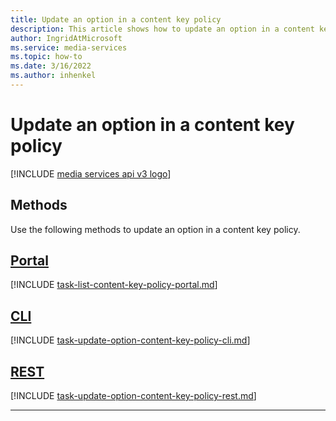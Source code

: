 ```yaml
---
title: Update an option in a content key policy
description: This article shows how to update an option in a content key policy.
author: IngridAtMicrosoft
ms.service: media-services
ms.topic: how-to
ms.date: 3/16/2022
ms.author: inhenkel
---
```


# Update an option in a content key policy

[!INCLUDE [media services api v3 logo](./includes/v3-hr.md)]

## Methods

Use the following methods to update an option in a content key policy.

## [Portal](#tab/portal/)

[!INCLUDE [task-list-content-key-policy-portal.md](includes/task-list-content-key-policy-portal.md)]

## [CLI](#tab/cli/)

[!INCLUDE [task-update-option-content-key-policy-cli.md](includes/task-update-option-content-key-policy-cli.md)]

## [REST](#tab/rest/)

[!INCLUDE [task-update-option-content-key-policy-rest.md](includes/task-update-option-content-key-policy-rest.md)]

---
